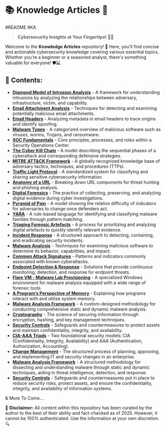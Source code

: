 # 📚 Knowledge Articles  🚀
#README #KA 

> **Cybersecurity Insights at Your Fingertips!** 🔐💡

Welcome to the **Knowledge Articles** repository! 🎯 Here, you'll find concise and actionable cybersecurity knowledge covering various essential topics. Whether you're a beginner or a seasoned analyst, there's something valuable for everyone! 🛡️💻

## 📜 Contents:

- [**Diamond Model of Intrusion Analysis**](https://github.com/luke-mckeever/Cyber_Vault/blob/main/Knowledge%20Articles/All%20Knowledge%20Articles/Diamond%20Model%20of%20Intrusion%20Analysis.md) - A framework for understanding intrusions by analyzing the relationships between adversary, infrastructure, victim, and capability.
- [**Email Attachment Analysis**](https://github.com/luke-mckeever/Cyber_Vault/blob/main/Knowledge%20Articles/All%20Knowledge%20Articles/Email%20Attachment%20Analysis.md) - Techniques for detecting and examining potentially malicious email attachments.
- [**Email Headers**](https://github.com/luke-mckeever/Cyber_Vault/blob/main/Knowledge%20Articles/All%20Knowledge%20Articles/Email%20Headers.md) - Analyzing metadata in email headers to trace origins and identify spoofing.
- [**Malware Types**](https://github.com/luke-mckeever/Cyber_Vault/blob/main/Knowledge%20Articles/Malware%20Types.md) - A categorized overview of malicious software such as viruses, worms, Trojans, and ransomware.
- [**SOC Fundamentals**](https://github.com/luke-mckeever/Cyber_Vault/blob/main/Knowledge%20Articles/All%20Knowledge%20Articles/SOC%20Fundamentals.md) - Core principles, processes, and roles within a Security Operations Center.
- [**The Cyber Kill Chain**](https://github.com/luke-mckeever/Cyber_Vault/blob/main/Knowledge%20Articles/All%20Knowledge%20Articles/The%20Cyber%20Kill%20Chain.md) - A model describing the sequential phases of a cyberattack and corresponding defensive strategies.
- [**MITRE ATT&CK Framework**](https://github.com/luke-mckeever/Cyber_Vault/blob/main/Knowledge%20Articles/All%20Knowledge%20Articles/MITRE%20ATT%26CK%20Framework.md) - A globally recognized knowledge base of adversary tactics, techniques, and procedures (TTPs).
- [**Traffic Light Protocol**](https://github.com/luke-mckeever/Cyber_Vault/blob/main/Knowledge%20Articles/All%20Knowledge%20Articles/Traffic%20Light%20Protocol.md) - A standardized system for classifying and sharing sensitive cybersecurity information.
- [**Anatomy of a URL**](https://github.com/luke-mckeever/Cyber_Vault/blob/main/Knowledge%20Articles/All%20Knowledge%20Articles/Anatomy%20of%20a%20URL.md) - Breaking down URL components for threat hunting and phishing analysis.
- [**Digital Forensics**](https://github.com/luke-mckeever/Cyber_Vault/blob/main/Knowledge%20Articles/All%20Knowledge%20Articles/Digital%20Forensics.md) - The practice of collecting, preserving, and analyzing digital evidence during cyber investigations.
- [**Pyramid of Pain**](https://github.com/luke-mckeever/Cyber_Vault/blob/main/Knowledge%20Articles/All%20Knowledge%20Articles/Pyramid%20of%20Pain.md) - A model showing the relative difficulty of indicators for adversaries to change once defenders act.
- [**YARA**](https://github.com/luke-mckeever/Cyber_Vault/blob/main/Knowledge%20Articles/All%20Knowledge%20Articles/YARA.md) - A rule-based language for identifying and classifying malware families through pattern matching.
- [**Triaging Forensic Artefacts**](https://github.com/luke-mckeever/Cyber_Vault/blob/main/Knowledge%20Articles/All%20Knowledge%20Articles/Triaging%20Forensic%20Artefacts.md) - A process for prioritizing and analyzing digital artefacts to quickly identify relevant evidence.
- [**Incident Response**](https://github.com/luke-mckeever/Cyber_Vault/blob/main/Knowledge%20Articles/All%20Knowledge%20Articles/Incident%20Response.md) - A structured approach to detecting, containing, and eradicating security incidents.
- [**Malware Analysis**](https://github.com/luke-mckeever/Cyber_Vault/blob/main/Knowledge%20Articles/All%20Knowledge%20Articles/Malware%20Analysis.md) - Techniques for examining malicious software to determine its behavior, capabilities, and impact.
- [**Common Attack Signatures**](https://github.com/luke-mckeever/Cyber_Vault/blob/main/Knowledge%20Articles/All%20Knowledge%20Articles/Common%20Attack%20Signatures.md) - Patterns and indicators commonly associated with known cyberattacks.
- [**Endpoint Detection & Response**](https://github.com/luke-mckeever/Cyber_Vault/blob/main/Knowledge%20Articles/All%20Knowledge%20Articles/Endpoint%20Detection%20%26%20Response.md) - Solutions that provide continuous monitoring, detection, and response for endpoint threats.
- [**Flare VM - Malware Lab Provisioning**](https://github.com/luke-mckeever/Cyber_Vault/blob/main/Knowledge%20Articles/All%20Knowledge%20Articles/Flare%20VM%20-%20Malware%20Lab%20Provisioning.md) - A specialized Windows environment for malware analysis equipped with a wide range of forensic tools.
- [**A Program’s Perspective of Memory**](https://github.com/luke-mckeever/Cyber_Vault/blob/main/Knowledge%20Articles/All%20Knowledge%20Articles/A%20Program%E2%80%99s%20Perspective%20of%20Memory.md) - Explaining how programs interact with and utilize system memory.
- [**Malware Analysis Framework**](https://github.com/luke-mckeever/Cyber_Vault/blob/main/Knowledge%20Articles/All%20Knowledge%20Articles/Malware%20Analysis%20Framework.md) - A custom-designed methodology for conducting comprehensive static and dynamic malware analysis.
- [**Cryptography**](https://github.com/luke-mckeever/Cyber_Vault/blob/main/Knowledge%20Articles/All%20Knowledge%20Articles/Cryptography.md) - The science of securing information through encryption, hashing, and key management techniques.
- [**Security Controls**](https://github.com/luke-mckeever/Cyber_Vault/blob/main/Knowledge%20Articles/All%20Knowledge%20Articles/Security%20Controls.md) - Safeguards and countermeasures to protect assets and maintain confidentiality, integrity, and availability.
- [**CIA-AAA Triads**](https://github.com/luke-mckeever/Cyber_Vault/blob/main/Knowledge%20Articles/All%20Knowledge%20Articles/CIA-AAA%20Triads.md) - Two foundational security models: CIA (Confidentiality, Integrity, Availability) and AAA (Authentication, Authorization, Accounting).
- [**Change Management**](https://github.com/luke-mckeever/Cyber_Vault/blob/main/Knowledge%20Articles/All%20Knowledge%20Articles/Change%20Management.md) - The structured process of planning, approving, and implementing IT and security changes in an enterprise.
- [**Malware Analysis Framework**](https://github.com/luke-mckeever/Cyber_Vault/blob/main/Knowledge%20Articles/All%20Knowledge%20Articles/Malware%20Analysis%20Framework.md) - A structured methodology for dissecting and understanding malware through static and dynamic techniques, aiding in threat intelligence, detection, and response.
- [**Security Controls**](https://github.com/luke-mckeever/Cyber_Vault/blob/main/Knowledge%20Articles/All%20Knowledge%20Articles/Security%20Controls.md) - Safeguards and countermeasures put in place to reduce security risks, protect assets, and ensure the confidentiality, integrity, and availability of information systems.



& More To Come...


📢 **Disclaimer:** All content within this repository has been curated by the author to the best of their ability and fact-checked as of 2025. However, it cannot be 100% authenticated. Use the information at your own discretion. 🔍
